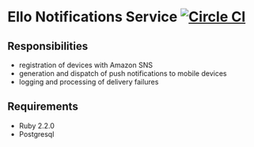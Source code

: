 # Ello Notifications Service [![Circle CI](https://circleci.com/gh/ello/ello-notifications.svg?style=svg&circle-token=376793a29ced1c232fe8b82e7499effbfe0bb2ee)](https://circleci.com/gh/ello/ello-notifications)

## Responsibilities

- registration of devices with Amazon SNS
- generation and dispatch of push notifications to mobile devices
- logging and processing of delivery failures

## Requirements

- Ruby 2.2.0
- Postgresql
